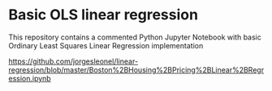 #
# Basic OLS linear regression 

This repository contains a commented Python Jupyter Notebook with basic Ordinary Least Squares Linear Regression implementation

https://github.com/jorgesleonel/linear-regression/blob/master/Boston%2BHousing%2BPricing%2BLinear%2BRegression.ipynb
